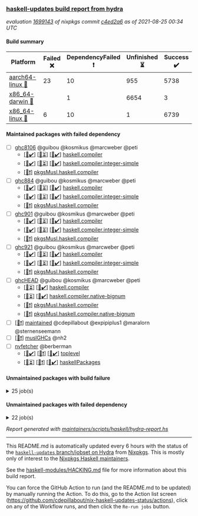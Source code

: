 ### [haskell-updates build report from hydra](https://hydra.nixos.org/jobset/nixpkgs/haskell-updates)
*evaluation [1699143](https://hydra.nixos.org/eval/1699143) of nixpkgs commit [c4ed2a6](https://github.com/NixOS/nixpkgs/commits/c4ed2a618c5f8b51c1be5983c9c2e662d76679ad) as of 2021-08-25 00:34 UTC*
#### Build summary

 | Platform | Failed :x: | DependencyFailed :heavy_exclamation_mark: | Unfinished :hourglass_flowing_sand: | Success :heavy_check_mark: | 
 | --- | --- | --- | --- | --- | 
 | [aarch64-linux :iphone:](https://hydra.nixos.org/eval/1699143?filter=.aarch64-linux) | 23 | 10 | 955 | 5738 | 
 | [x86_64-darwin :apple:](https://hydra.nixos.org/eval/1699143?filter=.x86_64-darwin) |  | 1 | 6654 | 3 | 
 | [x86_64-linux :penguin:](https://hydra.nixos.org/eval/1699143?filter=.x86_64-linux) | 6 | 10 | 1 | 6739 | 
#### Maintained packages with failed dependency
- [ ] [ghc8106](https://hydra.nixos.org/eval/1699143?filter=ghc8106) @guibou @kosmikus @marcweber @peti
  - [[:iphone::heavy_check_mark:]](https://hydra.nixos.org/build/150744018) [[:apple::hourglass_flowing_sand:]](https://hydra.nixos.org/build/150742241) [[:penguin::heavy_check_mark:]](https://hydra.nixos.org/build/150724721) [haskell.compiler](https://hydra.nixos.org/eval/1699143?filter=haskell.compiler.ghc8106)
  - [[:iphone::heavy_check_mark:]](https://hydra.nixos.org/build/150740181) [[:apple::hourglass_flowing_sand:]](https://hydra.nixos.org/build/150735166) [[:penguin::heavy_check_mark:]](https://hydra.nixos.org/build/150727172) [haskell.compiler.integer-simple](https://hydra.nixos.org/eval/1699143?filter=haskell.compiler.integer-simple.ghc8106)
  -   [[:penguin::heavy_exclamation_mark:]](https://hydra.nixos.org/build/150732254) [pkgsMusl.haskell.compiler](https://hydra.nixos.org/eval/1699143?filter=pkgsMusl.haskell.compiler.ghc8106)
- [ ] [ghc884](https://hydra.nixos.org/eval/1699143?filter=ghc884) @guibou @kosmikus @marcweber @peti
  - [[:iphone::heavy_check_mark:]](https://hydra.nixos.org/build/150741288) [[:apple::hourglass_flowing_sand:]](https://hydra.nixos.org/build/150730933) [[:penguin::heavy_check_mark:]](https://hydra.nixos.org/build/150726194) [haskell.compiler](https://hydra.nixos.org/eval/1699143?filter=haskell.compiler.ghc884)
  - [[:iphone::heavy_check_mark:]](https://hydra.nixos.org/build/150733124) [[:apple::hourglass_flowing_sand:]](https://hydra.nixos.org/build/150733991) [[:penguin::heavy_check_mark:]](https://hydra.nixos.org/build/150725232) [haskell.compiler.integer-simple](https://hydra.nixos.org/eval/1699143?filter=haskell.compiler.integer-simple.ghc884)
  -   [[:penguin::heavy_exclamation_mark:]](https://hydra.nixos.org/build/150726417) [pkgsMusl.haskell.compiler](https://hydra.nixos.org/eval/1699143?filter=pkgsMusl.haskell.compiler.ghc884)
- [ ] [ghc901](https://hydra.nixos.org/eval/1699143?filter=ghc901) @guibou @kosmikus @marcweber @peti
  - [[:iphone::heavy_check_mark:]](https://hydra.nixos.org/build/150735950) [[:apple::hourglass_flowing_sand:]](https://hydra.nixos.org/build/150728102) [[:penguin::heavy_check_mark:]](https://hydra.nixos.org/build/150741500) [haskell.compiler](https://hydra.nixos.org/eval/1699143?filter=haskell.compiler.ghc901)
  - [[:iphone::heavy_check_mark:]](https://hydra.nixos.org/build/150732915) [[:apple::hourglass_flowing_sand:]](https://hydra.nixos.org/build/150726421) [[:penguin::heavy_check_mark:]](https://hydra.nixos.org/build/150724710) [haskell.compiler.integer-simple](https://hydra.nixos.org/eval/1699143?filter=haskell.compiler.integer-simple.ghc901)
  -   [[:penguin::heavy_exclamation_mark:]](https://hydra.nixos.org/build/150732612) [pkgsMusl.haskell.compiler](https://hydra.nixos.org/eval/1699143?filter=pkgsMusl.haskell.compiler.ghc901)
- [ ] [ghc921](https://hydra.nixos.org/eval/1699143?filter=ghc921) @guibou @kosmikus @marcweber @peti
  - [[:iphone::heavy_check_mark:]](https://hydra.nixos.org/build/150725732) [[:apple::hourglass_flowing_sand:]](https://hydra.nixos.org/build/150734297) [[:penguin::heavy_check_mark:]](https://hydra.nixos.org/build/150737593) [haskell.compiler](https://hydra.nixos.org/eval/1699143?filter=haskell.compiler.ghc921)
  - [[:iphone::heavy_check_mark:]](https://hydra.nixos.org/build/150728335) [[:apple::hourglass_flowing_sand:]](https://hydra.nixos.org/build/150727664) [[:penguin::heavy_check_mark:]](https://hydra.nixos.org/build/150734710) [haskell.compiler.integer-simple](https://hydra.nixos.org/eval/1699143?filter=haskell.compiler.integer-simple.ghc921)
  -   [[:penguin::heavy_exclamation_mark:]](https://hydra.nixos.org/build/150726718) [pkgsMusl.haskell.compiler](https://hydra.nixos.org/eval/1699143?filter=pkgsMusl.haskell.compiler.ghc921)
- [ ] [ghcHEAD](https://hydra.nixos.org/eval/1699143?filter=ghcHEAD) @guibou @kosmikus @marcweber @peti
  - [[:apple::hourglass_flowing_sand:]](https://hydra.nixos.org/build/150744847) [[:penguin::heavy_check_mark:]](https://hydra.nixos.org/build/150741352) [haskell.compiler](https://hydra.nixos.org/eval/1699143?filter=haskell.compiler.ghcHEAD)
  - [[:apple::hourglass_flowing_sand:]](https://hydra.nixos.org/build/150733233) [[:penguin::heavy_check_mark:]](https://hydra.nixos.org/build/150740499) [haskell.compiler.native-bignum](https://hydra.nixos.org/eval/1699143?filter=haskell.compiler.native-bignum.ghcHEAD)
  -  [[:penguin::heavy_exclamation_mark:]](https://hydra.nixos.org/build/150729184) [pkgsMusl.haskell.compiler](https://hydra.nixos.org/eval/1699143?filter=pkgsMusl.haskell.compiler.ghcHEAD)
  -  [[:penguin::heavy_exclamation_mark:]](https://hydra.nixos.org/build/150726321) [pkgsMusl.haskell.compiler.native-bignum](https://hydra.nixos.org/eval/1699143?filter=pkgsMusl.haskell.compiler.native-bignum.ghcHEAD)
- [ ] [[:penguin::heavy_exclamation_mark:]](https://hydra.nixos.org/build/150846573) [maintained](https://hydra.nixos.org/eval/1699143?filter=maintained) @cdepillabout @expipiplus1 @maralorn @sternenseemann
- [ ] [[:penguin::heavy_exclamation_mark:]](https://hydra.nixos.org/build/150741594) [muslGHCs](https://hydra.nixos.org/eval/1699143?filter=muslGHCs) @nh2
- [ ] [nvfetcher](https://hydra.nixos.org/eval/1699143?filter=nvfetcher) @berberman
  - [[:iphone::heavy_check_mark:]](https://hydra.nixos.org/build/150726716) [[:apple::heavy_exclamation_mark:]](https://hydra.nixos.org/build/150733021) [[:penguin::heavy_check_mark:]](https://hydra.nixos.org/build/150728674) [toplevel](https://hydra.nixos.org/eval/1699143?filter=nvfetcher)
  - [[:iphone::hourglass_flowing_sand:]](https://hydra.nixos.org/build/150741379) [[:apple::heavy_exclamation_mark:]](https://hydra.nixos.org/build/150740755) [[:penguin::heavy_check_mark:]](https://hydra.nixos.org/build/150727174) [haskellPackages](https://hydra.nixos.org/eval/1699143?filter=haskellPackages.nvfetcher)
#### Unmaintained packages with build failure
<details><summary>25 job(s) </summary>

- [ ] [[:iphone::x:]](https://hydra.nixos.org/build/150733756) [[:apple::hourglass_flowing_sand:]](https://hydra.nixos.org/build/150732614) [[:penguin::heavy_check_mark:]](https://hydra.nixos.org/build/150741031) [haskellPackages.HsASA](https://hydra.nixos.org/eval/1699143?filter=haskellPackages.HsASA) 
- [ ] [[:iphone::x:]](https://hydra.nixos.org/build/150729054) [[:apple::hourglass_flowing_sand:]](https://hydra.nixos.org/build/150727915) [[:penguin::heavy_check_mark:]](https://hydra.nixos.org/build/150729078) [haskellPackages.OrderedBits](https://hydra.nixos.org/eval/1699143?filter=haskellPackages.OrderedBits) 
- [ ] [[:iphone::x:]](https://hydra.nixos.org/build/150725183) [[:apple::hourglass_flowing_sand:]](https://hydra.nixos.org/build/150735381) [[:penguin::heavy_check_mark:]](https://hydra.nixos.org/build/150737310) [haskellPackages.accelerate-llvm](https://hydra.nixos.org/eval/1699143?filter=haskellPackages.accelerate-llvm) 
- [ ] [[:iphone::hourglass_flowing_sand:]](https://hydra.nixos.org/build/150742661) [[:apple::hourglass_flowing_sand:]](https://hydra.nixos.org/build/150741555) [[:penguin::x:]](https://hydra.nixos.org/build/150733802) [haskellPackages.astro](https://hydra.nixos.org/eval/1699143?filter=haskellPackages.astro) 
- [ ] [[:iphone::x:]](https://hydra.nixos.org/build/150735646) [[:apple::hourglass_flowing_sand:]](https://hydra.nixos.org/build/150727565) [[:penguin::heavy_check_mark:]](https://hydra.nixos.org/build/150744098) [haskellPackages.cdar-mBound](https://hydra.nixos.org/eval/1699143?filter=haskellPackages.cdar-mBound) 
- [ ] [[:iphone::hourglass_flowing_sand:]](https://hydra.nixos.org/build/150741085) [[:apple::hourglass_flowing_sand:]](https://hydra.nixos.org/build/150743958) [[:penguin::x:]](https://hydra.nixos.org/build/150737756) [haskellPackages.dhall-csv](https://hydra.nixos.org/eval/1699143?filter=haskellPackages.dhall-csv) 
- [ ] [[:iphone::x:]](https://hydra.nixos.org/build/150731527) [[:apple::hourglass_flowing_sand:]](https://hydra.nixos.org/build/150728103) [[:penguin::x:]](https://hydra.nixos.org/build/150741818) [haskellPackages.dhall-toml](https://hydra.nixos.org/eval/1699143?filter=haskellPackages.dhall-toml) 
- [ ] [[:iphone::x:]](https://hydra.nixos.org/build/150734571) [[:apple::hourglass_flowing_sand:]](https://hydra.nixos.org/build/150742681) [[:penguin::heavy_check_mark:]](https://hydra.nixos.org/build/150737664) [haskellPackages.dormouse-uri](https://hydra.nixos.org/eval/1699143?filter=haskellPackages.dormouse-uri) 
- [ ] [[:iphone::x:]](https://hydra.nixos.org/build/150739503) [[:apple::hourglass_flowing_sand:]](https://hydra.nixos.org/build/150739762) [[:penguin::heavy_check_mark:]](https://hydra.nixos.org/build/150742321) [haskellPackages.easytensor](https://hydra.nixos.org/eval/1699143?filter=haskellPackages.easytensor) 
- [ ] [[:iphone::x:]](https://hydra.nixos.org/build/150736904) [[:apple::hourglass_flowing_sand:]](https://hydra.nixos.org/build/150733217) [[:penguin::heavy_check_mark:]](https://hydra.nixos.org/build/150741348) [haskellPackages.freetype2](https://hydra.nixos.org/eval/1699143?filter=haskellPackages.freetype2) 
- [ ] [[:iphone::x:]](https://hydra.nixos.org/build/150741367) [[:penguin::heavy_check_mark:]](https://hydra.nixos.org/build/150731115) [haskellPackages.gnome-keyring](https://hydra.nixos.org/eval/1699143?filter=haskellPackages.gnome-keyring) 
- [ ] [[:iphone::x:]](https://hydra.nixos.org/build/150734476) [[:apple::hourglass_flowing_sand:]](https://hydra.nixos.org/build/150743573) [[:penguin::heavy_check_mark:]](https://hydra.nixos.org/build/150730215) [haskellPackages.hq](https://hydra.nixos.org/eval/1699143?filter=haskellPackages.hq) 
- [ ] [[:iphone::x:]](https://hydra.nixos.org/build/150734081) [[:apple::hourglass_flowing_sand:]](https://hydra.nixos.org/build/150732954) [[:penguin::x:]](https://hydra.nixos.org/build/150743785) [haskellPackages.isocline](https://hydra.nixos.org/eval/1699143?filter=haskellPackages.isocline) 
- [ ] [[:iphone::x:]](https://hydra.nixos.org/build/150741253) [[:apple::hourglass_flowing_sand:]](https://hydra.nixos.org/build/150743664) [[:penguin::heavy_check_mark:]](https://hydra.nixos.org/build/150744204) [haskellPackages.libBF](https://hydra.nixos.org/eval/1699143?filter=haskellPackages.libBF) 
- [ ] [[:iphone::x:]](https://hydra.nixos.org/build/150744213) [[:apple::hourglass_flowing_sand:]](https://hydra.nixos.org/build/150724872) [[:penguin::heavy_check_mark:]](https://hydra.nixos.org/build/150742136) [haskellPackages.long-double](https://hydra.nixos.org/eval/1699143?filter=haskellPackages.long-double) 
- [ ] [[:iphone::x:]](https://hydra.nixos.org/build/150736302) [[:apple::hourglass_flowing_sand:]](https://hydra.nixos.org/build/150734560) [[:penguin::heavy_check_mark:]](https://hydra.nixos.org/build/150734714) [haskellPackages.nlopt-haskell](https://hydra.nixos.org/eval/1699143?filter=haskellPackages.nlopt-haskell) 
- [ ] [[:iphone::x:]](https://hydra.nixos.org/build/150728296) [[:apple::hourglass_flowing_sand:]](https://hydra.nixos.org/build/150725145) [[:penguin::heavy_check_mark:]](https://hydra.nixos.org/build/150728336) [haskellPackages.picosat](https://hydra.nixos.org/eval/1699143?filter=haskellPackages.picosat) 
- [ ] [[:iphone::x:]](https://hydra.nixos.org/build/150734412) [[:apple::hourglass_flowing_sand:]](https://hydra.nixos.org/build/150732558) [[:penguin::heavy_check_mark:]](https://hydra.nixos.org/build/150724670) [haskellPackages.poker](https://hydra.nixos.org/eval/1699143?filter=haskellPackages.poker) 
- [ ] [[:iphone::x:]](https://hydra.nixos.org/build/150728268) [[:apple::hourglass_flowing_sand:]](https://hydra.nixos.org/build/150729735) [[:penguin::heavy_check_mark:]](https://hydra.nixos.org/build/150724821) [haskellPackages.ptr-poker](https://hydra.nixos.org/eval/1699143?filter=haskellPackages.ptr-poker) 
- [ ] [[:iphone::x:]](https://hydra.nixos.org/build/150730930) [[:apple::hourglass_flowing_sand:]](https://hydra.nixos.org/build/150736331) [[:penguin::x:]](https://hydra.nixos.org/build/150736596) [haskellPackages.ticket-management](https://hydra.nixos.org/eval/1699143?filter=haskellPackages.ticket-management) 
- [ ] [[:iphone::x:]](https://hydra.nixos.org/build/150727022) [[:apple::hourglass_flowing_sand:]](https://hydra.nixos.org/build/150727916) [[:penguin::heavy_check_mark:]](https://hydra.nixos.org/build/150728198) [haskellPackages.type-natural](https://hydra.nixos.org/eval/1699143?filter=haskellPackages.type-natural) 
- [ ] [[:iphone::x:]](https://hydra.nixos.org/build/150730896) [[:apple::hourglass_flowing_sand:]](https://hydra.nixos.org/build/150728765) [[:penguin::heavy_check_mark:]](https://hydra.nixos.org/build/150730536) [haskellPackages.unicode-properties](https://hydra.nixos.org/eval/1699143?filter=haskellPackages.unicode-properties) 
- [ ] [[:iphone::x:]](https://hydra.nixos.org/build/150732929) [[:apple::hourglass_flowing_sand:]](https://hydra.nixos.org/build/150738025) [[:penguin::heavy_check_mark:]](https://hydra.nixos.org/build/150743242) [haskellPackages.wiringPi](https://hydra.nixos.org/eval/1699143?filter=haskellPackages.wiringPi) 
- [ ] [[:iphone::x:]](https://hydra.nixos.org/build/150738528) [[:apple::hourglass_flowing_sand:]](https://hydra.nixos.org/build/150737760) [[:penguin::heavy_check_mark:]](https://hydra.nixos.org/build/150731786) [haskellPackages.x86-64bit](https://hydra.nixos.org/eval/1699143?filter=haskellPackages.x86-64bit) 
- [ ] [[:iphone::x:]](https://hydra.nixos.org/build/150726614) [[:apple::hourglass_flowing_sand:]](https://hydra.nixos.org/build/150726831) [[:penguin::x:]](https://hydra.nixos.org/build/150740172) [haskellPackages.yapb](https://hydra.nixos.org/eval/1699143?filter=haskellPackages.yapb) 
</details>

#### Unmaintained packages with failed dependency
<details><summary>22 job(s) </summary>

- [ ] [[:iphone::heavy_exclamation_mark:]](https://hydra.nixos.org/build/150734316) [[:apple::hourglass_flowing_sand:]](https://hydra.nixos.org/build/150732576) [[:penguin::heavy_check_mark:]](https://hydra.nixos.org/build/150726861) [haskellPackages.PrimitiveArray](https://hydra.nixos.org/eval/1699143?filter=haskellPackages.PrimitiveArray) 
- [ ] [[:iphone::heavy_exclamation_mark:]](https://hydra.nixos.org/build/150727736) [[:apple::hourglass_flowing_sand:]](https://hydra.nixos.org/build/150726815) [[:penguin::heavy_check_mark:]](https://hydra.nixos.org/build/150739206) [haskellPackages.dormouse-client](https://hydra.nixos.org/eval/1699143?filter=haskellPackages.dormouse-client) 
- [ ] [[:iphone::heavy_exclamation_mark:]](https://hydra.nixos.org/build/150730837) [[:apple::hourglass_flowing_sand:]](https://hydra.nixos.org/build/150735355) [[:penguin::heavy_check_mark:]](https://hydra.nixos.org/build/150733385) [haskellPackages.easytensor-vulkan](https://hydra.nixos.org/eval/1699143?filter=haskellPackages.easytensor-vulkan) 
- [ ] [hello](https://hydra.nixos.org/eval/1699143?filter=hello) 
  - [[:iphone::heavy_check_mark:]](https://hydra.nixos.org/build/150725294) [[:apple::hourglass_flowing_sand:]](https://hydra.nixos.org/build/150734185) [[:penguin::heavy_check_mark:]](https://hydra.nixos.org/build/150735058) [haskellPackages](https://hydra.nixos.org/eval/1699143?filter=haskellPackages.hello)
  -   [[:penguin::heavy_exclamation_mark:]](https://hydra.nixos.org/build/150730876) [pkgsMusl.haskellPackages](https://hydra.nixos.org/eval/1699143?filter=pkgsMusl.haskellPackages.hello)
  -   [[:penguin::heavy_check_mark:]](https://hydra.nixos.org/build/150726746) [pkgsStatic.haskell.packages.integer-simple.ghc8106](https://hydra.nixos.org/eval/1699143?filter=pkgsStatic.haskell.packages.integer-simple.ghc8106.hello)
- [ ] [[:iphone::heavy_exclamation_mark:]](https://hydra.nixos.org/build/150730513) [[:apple::hourglass_flowing_sand:]](https://hydra.nixos.org/build/150726433) [[:penguin::heavy_check_mark:]](https://hydra.nixos.org/build/150739889) [haskellPackages.hmatrix-nlopt](https://hydra.nixos.org/eval/1699143?filter=haskellPackages.hmatrix-nlopt) 
- [ ] [[:iphone::heavy_exclamation_mark:]](https://hydra.nixos.org/build/150730365) [[:apple::hourglass_flowing_sand:]](https://hydra.nixos.org/build/150734814) [[:penguin::heavy_check_mark:]](https://hydra.nixos.org/build/150736320) [haskellPackages.jsonifier](https://hydra.nixos.org/eval/1699143?filter=haskellPackages.jsonifier) 
- [ ] [lens](https://hydra.nixos.org/eval/1699143?filter=lens) 
  - [[:iphone::heavy_check_mark:]](https://hydra.nixos.org/build/150728052) [[:apple::hourglass_flowing_sand:]](https://hydra.nixos.org/build/150736150) [[:penguin::heavy_check_mark:]](https://hydra.nixos.org/build/150730232) [haskellPackages](https://hydra.nixos.org/eval/1699143?filter=haskellPackages.lens)
  -   [[:penguin::heavy_exclamation_mark:]](https://hydra.nixos.org/build/150739289) [pkgsMusl.haskellPackages](https://hydra.nixos.org/eval/1699143?filter=pkgsMusl.haskellPackages.lens)
  -   [[:penguin::heavy_check_mark:]](https://hydra.nixos.org/build/150740578) [pkgsStatic.haskell.packages.integer-simple.ghc8106](https://hydra.nixos.org/eval/1699143?filter=pkgsStatic.haskell.packages.integer-simple.ghc8106.lens)
- [ ] [[:iphone::heavy_exclamation_mark:]](https://hydra.nixos.org/build/150743345) [[:apple::hourglass_flowing_sand:]](https://hydra.nixos.org/build/150731391) [[:penguin::heavy_check_mark:]](https://hydra.nixos.org/build/150725931) [haskellPackages.opentelemetry-extra](https://hydra.nixos.org/eval/1699143?filter=haskellPackages.opentelemetry-extra) 
- [ ] [[:iphone::heavy_exclamation_mark:]](https://hydra.nixos.org/build/150736053) [[:apple::hourglass_flowing_sand:]](https://hydra.nixos.org/build/150728119) [[:penguin::heavy_check_mark:]](https://hydra.nixos.org/build/150739143) [haskellPackages.opentelemetry-lightstep](https://hydra.nixos.org/eval/1699143?filter=haskellPackages.opentelemetry-lightstep) 
- [ ] [random](https://hydra.nixos.org/eval/1699143?filter=random) 
  - [[:iphone::heavy_check_mark:]](https://hydra.nixos.org/build/150738969) [[:apple::hourglass_flowing_sand:]](https://hydra.nixos.org/build/150740865) [[:penguin::heavy_check_mark:]](https://hydra.nixos.org/build/150733396) [haskellPackages](https://hydra.nixos.org/eval/1699143?filter=haskellPackages.random)
  -   [[:penguin::heavy_exclamation_mark:]](https://hydra.nixos.org/build/150735220) [pkgsMusl.haskellPackages](https://hydra.nixos.org/eval/1699143?filter=pkgsMusl.haskellPackages.random)
  -   [[:penguin::heavy_check_mark:]](https://hydra.nixos.org/build/150729038) [pkgsStatic.haskell.packages.integer-simple.ghc8106](https://hydra.nixos.org/eval/1699143?filter=pkgsStatic.haskell.packages.integer-simple.ghc8106.random)
- [ ] [[:iphone::heavy_exclamation_mark:]](https://hydra.nixos.org/build/150725082) [[:apple::hourglass_flowing_sand:]](https://hydra.nixos.org/build/150741387) [[:penguin::heavy_check_mark:]](https://hydra.nixos.org/build/150731406) [haskellPackages.rounded](https://hydra.nixos.org/eval/1699143?filter=haskellPackages.rounded) 
- [ ] [[:iphone::heavy_exclamation_mark:]](https://hydra.nixos.org/build/150741375) [[:apple::hourglass_flowing_sand:]](https://hydra.nixos.org/build/150724617) [[:penguin::heavy_check_mark:]](https://hydra.nixos.org/build/150734441) [haskellPackages.sized](https://hydra.nixos.org/eval/1699143?filter=haskellPackages.sized) 
- [ ] [[:iphone::heavy_exclamation_mark:]](https://hydra.nixos.org/build/150733477) [[:apple::hourglass_flowing_sand:]](https://hydra.nixos.org/build/150729297) [[:penguin::heavy_check_mark:]](https://hydra.nixos.org/build/150729055) [haskellPackages.unicode-names](https://hydra.nixos.org/eval/1699143?filter=haskellPackages.unicode-names) 
</details>

*Report generated with [maintainers/scripts/haskell/hydra-report.hs](https://github.com/NixOS/nixpkgs/blob/haskell-updates/maintainers/scripts/haskell/hydra-report.sh)*


----------------------------------------------------------------------

This README.md is automatically updated every 6 hours with the status of the
[`haskell-updates` branch/jobset on Hydra](https://hydra.nixos.org/jobset/nixpkgs/haskell-updates)
from [Nixpkgs](https://github.com/NixOS/nixpkgs).  This is mostly only of
interest to the [Nixpkgs Haskell maintainers](https://github.com/orgs/NixOS/teams/haskell).

See the
[haskell-modules/HACKING.md](https://github.com/NixOS/nixpkgs/blob/haskell-updates/pkgs/development/haskell-modules/HACKING.md)
file for more information about this build report.

You can force the GitHub Action to run (and the README.md to be updated) by
manually running the Action.  To do this, go to the Action list screen
(https://github.com/cdepillabout/nix-haskell-updates-status/actions),
click on any of the Workflow runs, and then click the `Re-run jobs` button.
